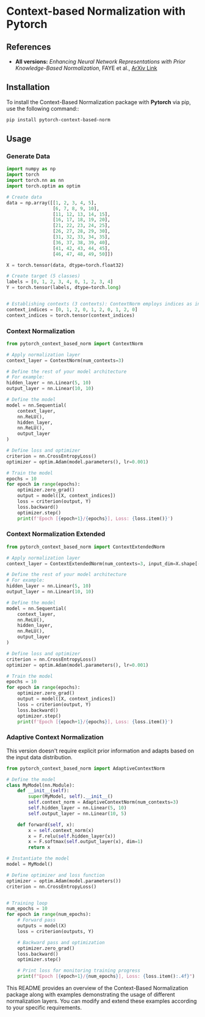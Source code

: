 # Context-based Normalization with Pytorch


## References


- **All versions:** *Enhancing Neural Network Representations with Prior Knowledge-Based Normalization*, FAYE et al., [ArXiv Link](https://arxiv.org/abs/2403.16798)


## Installation

To install the Context-Based Normalization package with **Pytorch** via pip, use the following command::

```bash
pip install pytorch-context-based-norm
```

## Usage

### Generate Data

```python
import numpy as np
import torch
import torch.nn as nn
import torch.optim as optim

# Create data
data = np.array([[1, 2, 3, 4, 5],
                 [6, 7, 8, 9, 10],
                 [11, 12, 13, 14, 15],
                 [16, 17, 18, 19, 20],
                 [21, 22, 23, 24, 25],
                 [26, 27, 28, 29, 30],
                 [31, 32, 33, 34, 35],
                 [36, 37, 38, 39, 40],
                 [41, 42, 43, 44, 45],
                 [46, 47, 48, 49, 50]])

X = torch.tensor(data, dtype=torch.float32)

# Create target (5 classes)
labels = [0, 1, 2, 3, 4, 0, 1, 2, 3, 4]
Y = torch.tensor(labels, dtype=torch.long)


# Establishing contexts (3 contexts): ContextNorm employs indices as input for normalizing.
context_indices = [0, 1, 2, 0, 1, 2, 0, 1, 2, 0]
context_indices = torch.tensor(context_indices)
```


### Context Normalization


```python
from pytorch_context_based_norm import ContextNorm

# Apply normalization layer
context_layer = ContextNorm(num_contexts=3)

# Define the rest of your model architecture
# For example:
hidden_layer = nn.Linear(5, 10)
output_layer = nn.Linear(10, 10)

# Define the model
model = nn.Sequential(
    context_layer,
    nn.ReLU(),
    hidden_layer,
    nn.ReLU(),
    output_layer
)

# Define loss and optimizer
criterion = nn.CrossEntropyLoss()
optimizer = optim.Adam(model.parameters(), lr=0.001)

# Train the model
epochs = 10
for epoch in range(epochs):
    optimizer.zero_grad()
    output = model([X, context_indices])
    loss = criterion(output, Y)
    loss.backward()
    optimizer.step()
    print(f'Epoch [{epoch+1}/{epochs}], Loss: {loss.item()}')
```

### Context Normalization Extended


```python
from pytorch_context_based_norm import ContextExtendedNorm

# Apply normalization layer
context_layer = ContextExtendedNorm(num_contexts=3, input_dim=X.shape[-1])

# Define the rest of your model architecture
# For example:
hidden_layer = nn.Linear(5, 10)
output_layer = nn.Linear(10, 10)

# Define the model
model = nn.Sequential(
    context_layer,
    nn.ReLU(),
    hidden_layer,
    nn.ReLU(),
    output_layer
)

# Define loss and optimizer
criterion = nn.CrossEntropyLoss()
optimizer = optim.Adam(model.parameters(), lr=0.001)

# Train the model
epochs = 10
for epoch in range(epochs):
    optimizer.zero_grad()
    output = model([X, context_indices])
    loss = criterion(output, Y)
    loss.backward()
    optimizer.step()
    print(f'Epoch [{epoch+1}/{epochs}], Loss: {loss.item()}')
```

### Adaptive Context Normalization

This version doesn't require explicit prior information and adapts based on the input data distribution.

```python
from pytorch_context_based_norm import AdaptiveContextNorm

# Define the model
class MyModel(nn.Module):
    def __init__(self):
        super(MyModel, self).__init__()
        self.context_norm = AdaptiveContextNorm(num_contexts=3)
        self.hidden_layer = nn.Linear(5, 10)
        self.output_layer = nn.Linear(10, 5)

    def forward(self, x):
        x = self.context_norm(x)
        x = F.relu(self.hidden_layer(x))
        x = F.softmax(self.output_layer(x), dim=1)
        return x

# Instantiate the model
model = MyModel()

# Define optimizer and loss function
optimizer = optim.Adam(model.parameters())
criterion = nn.CrossEntropyLoss()


# Training loop
num_epochs = 10
for epoch in range(num_epochs):
    # Forward pass
    outputs = model(X)
    loss = criterion(outputs, Y)

    # Backward pass and optimization
    optimizer.zero_grad()
    loss.backward()
    optimizer.step()

    # Print loss for monitoring training progress
    print(f"Epoch [{epoch+1}/{num_epochs}], Loss: {loss.item():.4f}")
```


This README provides an overview of the Context-Based Normalization package along with examples demonstrating the usage of different normalization layers. You can modify and extend these examples according to your specific requirements.
